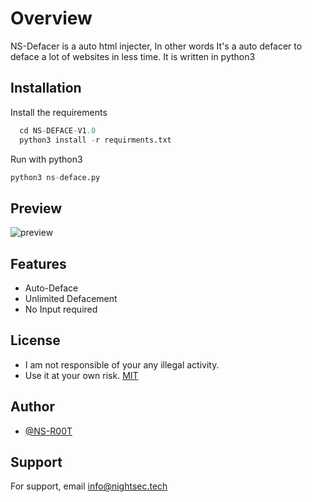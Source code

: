 
# Overview

NS-Defacer is a auto html injecter, In other words It's a auto defacer to deface a lot of websites in less time. It is written in python3 

## Installation

Install the requirements

```python
  cd NS-DEFACE-V1.0
  python3 install -r requirments.txt
```
Run with python3
```python
python3 ns-deface.py
```

## Preview

![preview](https://user-images.githubusercontent.com/76558503/148205808-1db3752f-d6a6-4d99-8d96-1c28c09018a3.png)
## Features

- Auto-Deface
- Unlimited Defacement
- No Input required


## License

- I am not responsible of your any illegal activity.
- Use it at your own risk. [MIT](https://choosealicense.com/licenses/mit/)

## Author

- [@NS-R00T](https://www.github.com/TheNightSec)

## Support

For support, email info@nightsec.tech 

